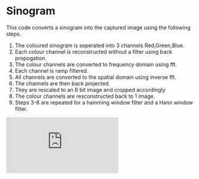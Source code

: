 # Sinogram

This code converts a sinogram into the captured image using the following steps.
 1) The coloured sinogram is seperated into 3 channels Red,Green,Blue.
 2) Each colour channel is reconstructed without a filter using back
propogation. 
 3) The colour channels are converted to frequency domain using fft.
 4) Each channel is ramp filtered.
 5) All channels are converted to the spatial domain using inverse fft.
 6) The channels are then back projected.
 7) They are rescaled to an 8 bit image and cropped accordingly
 8) The colour channels are resconstructed back to 1 image.
 10) Steps 3-8 are repeated for a hamming window filter and a Hann
window filter.

![alt text](https://github.com/RaymondMcCreesh/Sinogram/blob/main/Sinogram.py?raw=true)
